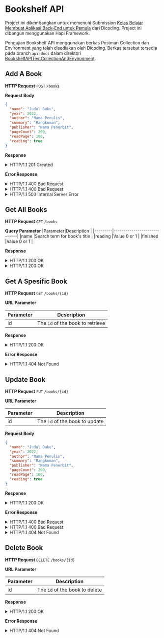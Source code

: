 # Bookshelf API

Project ini dikembangkan untuk memenuhi Submission [Kelas Belajar Membuat Aplikasi Back-End untuk Pemula](https://www.dicoding.com/academies/261/) dari Dicoding. Project ini dibangun menggunakan Hapi Framework.

Pengujian Bookshelf API menggunakan berkas Postman Collection dan Environment yang telah disediakan oleh Dicoding. Berkas tersebut tersedia pada branch `api-docs` dalam direktori [BookshelfAPITestCollectionAndEnvironment](./BookshelfAPITestCollectionAndEnvironment).

## Add A Book

**HTTP Request**  `POST`  `/books`

**Request Body**
```json
{
  "name": "Judul Buku",
  "year": 2022,
  "author": "Nama Penulis",
  "summary": "Rangkuman",
  "publisher": "Nama Penerbit",
  "pageCount": 200,
  "readPage": 100,
  "reading": true
}
```

**Response**

<details>
  <summary>HTTP/1.1 201 Created</summary>

```json
{
  "status": "success",
  "message": "Buku berhasil ditambahkan",
  "data": {
    "bookId": "V09YExygSUYogwWJ"
  }
}
```

</details>

**Error Response**


<details>
  <summary>HTTP/1.1 400 Bad Request </summary>
  
```json
{
  "status": "fail",
  "message": "Gagal menambahkan buku. Mohon isi nama buku"
}
```
</details>


<details>
  <summary>HTTP/1.1 400 Bad Request</summary>
  
```json
{
  "status": "fail",
  "message": "Gagal menambahkan buku. readPage tidak boleh lebih besar dari pageCount"
}
```
</details>

<details>
  <summary>HTTP/1.1 500 Internal Server Error</summary>
  
```json
{
  "status": "error",
  "message": "Buku gagal ditambahkan"
}
```
</details>

## Get All Books

**HTTP Request**  `GET`  `/books`

**Query Parameter**
|Parameter|Description                  |
|---------|-----------------------------|
|name     |Search term for book's title |
|reading  |Value 0 or 1                 |
|finished |Value 0 or 1                 |

**Response**

<details>
  <summary>HTTP/1.1 200 OK</summary>

```json
{
  "status": "success",
  "data": {
    "books": [
      {
        "id": "V09YExygSUYogwWJ",
        "name": "Buku A",
        "publisher": "Nama Penerbit"
      },
      {
        "id": "V09YExygSUYogwYZ",
        "name": "Buku B",
        "publisher": "Nama Penerbit"
      }
    ]
  }
}
```
</details>

<details>
  <summary>HTTP/1.1 200 OK</summary>
  
```json
{
  "status": "success",
  "data": {
    "books": []
  }
}
```
</details>

## Get A Spesific Book

**HTTP Request**  `GET`  `/books/{id}`

**URL Parameter**

|Parameter  | Description                      |
|-----------|----------------------------------|
|id         | The `id` of the book to retrieve |

**Response**

<details>
  <summary>HTTP/1.1 200 OK</summary>
  
```json
{
  "status": "success",
  "data": {
    "note": {
      "id": "V09YExygSUYogwWJ",
      "name": "Judul Buku",
      "year": 2022,
      "author": "Nama Penulis",
      "summary": "Rangkuman",
      "publisher": "Nama Penerbit",
      "pageCount": 200,
      "readPage": 100,
      "reading": true,
      "finished": false,
      "insertedAt": "2020-12-23T23:00:00.686Z",
      "updatedAt": "2020-12-23T23:00:00.686Z"
    }
  }
}
```
</details>

**Error Response**

<details>
  <summary>HTTP/1.1 404 Not Found</summary>
  
```json
{
  "status": "fail",
  "message": "Buku tidak ditemukan"
}
```
</details>

## Update Book

**HTTP Request**  `PUT` `/books/{id}`

**URL Parameter**

|Parameter  | Description                    |
|-----------|--------------------------------|
|id         | The `id` of the book to update |

**Request Body**
```json
{
  "name": "Judul Buku",
  "year": 2022,
  "author": "Nama Penulis",
  "summary": "Rangkuman",
  "publisher": "Nama Penerbit",
  "pageCount": 200,
  "readPage": 100,
  "reading": true
}
```

**Response**

<details>
  <summary>HTTP/1.1 200 OK</summary>
  
```json
{
  "status": "success",
  "message": "Buku berhasil diperbarui"
}
```
</details>

**Error Response**


<details>
  <summary>HTTP/1.1 400 Bad Request </summary>
  
```json
{
  "status": "fail",
  "message": "Gagal memperbarui buku. Mohon isi nama buku"
}
```
</details>


<details>
  <summary>HTTP/1.1 400 Bad Request</summary>
  
```json
{
  "status": "fail",
  "message": "Gagal memperbarui buku. readPage tidak boleh lebih besar dari pageCount"
}
```
</details>

<details>
  <summary>HTTP/1.1 404 Not Found</summary>
  
```json
{
  "status": "fail",
  "message": "Gagal memperbarui buku. Id tidak ditemukan"
}
```
</details>

## Delete Book

**HTTP Request**  `DELETE` `/books/{id}`

**URL Parameter**

|Parameter  | Description                    |
|-----------|--------------------------------|
|id         | The `id` of the book to delete |

**Response**

<details>
  <summary>HTTP/1.1 200 OK</summary>
  
```json
{
  "status": "success",
  "message": "Buku berhasil dihapus"
}
```
</details>

**Error Response**

<details>
  <summary>HTTP/1.1 404 Not Found</summary>
  
```json
{
  "status": "fail",
  "message": "Buku gagal dihapus. Id tidak ditemukan"
}
```
</details>
